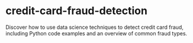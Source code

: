 # credit-card-fraud-detection
Discover how to use data science techniques to detect credit card fraud, including Python code examples and an overview of common fraud types.
